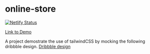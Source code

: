 # online-store

[![Netlify Status](https://api.netlify.com/api/v1/badges/dc52885f-37c3-4eaa-ba19-5fd5f6982609/deploy-status)](https://app.netlify.com/sites/tailwindcss-store/deploys)

[Link to Demo](https://tailwindcss-store.netlify.app)

A project demostrate the use of tailwindCSS by mocking the following dribbble design.
[Dribbble design](https://dribbble.com/shots/20544870-Frenter-Web-App)
